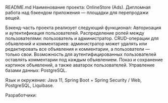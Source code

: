 README.md
Наименование проекта:
OnlineStore (Ads).
Дипломная работа над бэкендом приложения — площадки для перепродажи вещей.

Бэкенд-часть проекта реализует следующий функционал:
Авторизация и аутентификация пользователей.
Распределение ролей между пользователями: пользователь и администратор.
CRUD-операции для объявлений и комментариев: администратор может удалять или редактировать все объявления и комментарии, а пользователи — только свои.
Возможность для аутентифицированных пользователей оставлять комментарии под каждым объявлением.
Показ и сохранение картинок объявлений, а также аватарок пользователей.
Управление базами данных:
PostgreSQL.

Язык и окружение:
Java 11, Spring Boot + Spring Security / Web, PostgreSQL, Liquibase.

Разработчики:
